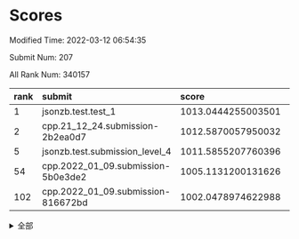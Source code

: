 # Scores

Modified Time: 2022-03-12 06:54:35

Submit Num: 207

All Rank Num: 340157

| rank |               submit               |       score        |       sigma        | pk_num |
| :--- | :--------------------------------- | :----------------- | :----------------- | :----- |
| 1    | jsonzb.test.test_1                 | 1013.0444255003501 | 0.8157654541560247 | 6576   |
| 2    | cpp.21_12_24.submission-2b2ea0d7   | 1012.5870057950032 | 0.8071211277994716 | 6572   |
| 5    | jsonzb.test.submission_level_4     | 1011.5855207760396 | 0.8028716799191737 | 6573   |
| 54   | cpp.2022_01_09.submission-5b0e3de2 | 1005.1131200131626 | 0.7195748774065652 | 6572   |
| 102  | cpp.2022_01_09.submission-816672bd | 1002.0478974622988 | 0.7249698275764052 | 6574   |


<details>
<summary>全部</summary>

| rank |                 submit                 |       score        |       sigma        | pk_num |
| :--- | :------------------------------------- | :----------------- | :----------------- | :----- |
| 1    | jsonzb.test.test_1                     | 1013.0444255003501 | 0.8157654541560247 | 6576   |
| 2    | cpp.21_12_24.submission-2b2ea0d7       | 1012.5870057950032 | 0.8071211277994716 | 6572   |
| 3    | gobigger.level_3.submission_level_3_3  | 1011.801272874507  | 0.766094834417727  | 6575   |
| 4    | gobigger.level_3.submission_level_3_36 | 1011.6272886939347 | 0.7656936027620371 | 6574   |
| 5    | jsonzb.test.submission_level_4         | 1011.5855207760396 | 0.8028716799191737 | 6573   |
| 6    | gobigger.level_3.submission_level_3_42 | 1011.4069171365551 | 0.783894656605105  | 6572   |
| 7    | gobigger.level_3.submission_level_3_6  | 1011.3383004686651 | 0.7950559312845271 | 6579   |
| 8    | gobigger.level_3.submission_level_3_19 | 1011.2366287385349 | 0.7708346505841738 | 6576   |
| 9    | gobigger.level_3.submission_level_3_5  | 1011.071504973881  | 0.7673424956372157 | 6570   |
| 10   | gobigger.level_3.submission_level_3_18 | 1011.0674476608693 | 0.7784462000021546 | 6572   |
| 11   | gobigger.level_3.submission_level_3_46 | 1010.9373563182072 | 0.7535404050682056 | 6573   |
| 12   | gobigger.level_3.submission_level_3_20 | 1010.8678290596504 | 0.7857496936138341 | 6569   |
| 13   | gobigger.level_3.submission_level_3_43 | 1010.7961584665754 | 0.7886161146659973 | 6571   |
| 14   | gobigger.level_3.submission_level_3_41 | 1010.7845461092475 | 0.7925138319851057 | 6572   |
| 15   | gobigger.level_3.submission_level_3_34 | 1010.7242234122743 | 0.7556917690036474 | 6574   |
| 16   | gobigger.level_3.submission_level_3_7  | 1010.6565855450813 | 0.7954658084010184 | 6574   |
| 17   | gobigger.level_3.submission_level_3_1  | 1010.520687316452  | 0.7560080100592053 | 6572   |
| 18   | gobigger.level_3.submission_level_3_21 | 1010.4953866063662 | 0.7474464329526704 | 6569   |
| 19   | gobigger.level_3.submission_level_3_33 | 1010.4395393207151 | 0.746617951890822  | 6579   |
| 20   | gobigger.level_3.submission_level_3_37 | 1010.4310453874134 | 0.7660930364927759 | 6576   |
| 21   | gobigger.level_3.submission_level_3_2  | 1010.4284795405347 | 0.760085327061867  | 6572   |
| 22   | gobigger.level_3.submission_level_3_32 | 1010.4158245326132 | 0.7573525102725186 | 6576   |
| 23   | gobigger.level_3.submission_level_3_38 | 1010.3744792527665 | 0.75041768795113   | 6566   |
| 24   | gobigger.level_3.submission_level_3_48 | 1010.3688072304982 | 0.7517853631573179 | 6574   |
| 25   | gobigger.level_3.submission_level_3_28 | 1010.3623159591115 | 0.7534884818195988 | 6572   |
| 26   | gobigger.level_3.submission_level_3_12 | 1010.2893333681644 | 0.7494970606864824 | 6572   |
| 27   | gobigger.level_3.submission_level_3_24 | 1010.2179664684039 | 0.7558263882723883 | 6570   |
| 28   | gobigger.level_3.submission_level_3_23 | 1010.1916342437513 | 0.7530824409111272 | 6578   |
| 29   | gobigger.level_3.submission_level_3_11 | 1010.1864562665855 | 0.7478302609375845 | 6573   |
| 30   | gobigger.level_3.submission_level_3_13 | 1010.1628613064267 | 0.7492330625220037 | 6572   |
| 31   | gobigger.level_3.submission_level_3_9  | 1010.0647129113285 | 0.7434594257142554 | 6570   |
| 32   | gobigger.level_3.submission_level_3_39 | 1010.0615504443464 | 0.7776160488011279 | 6571   |
| 33   | gobigger.level_3.submission_level_3_0  | 1010.0603343606332 | 0.7544600830991124 | 6573   |
| 34   | gobigger.level_3.submission_level_3_47 | 1009.9309721386115 | 0.755620303732669  | 6577   |
| 35   | gobigger.level_3.submission_level_3_31 | 1009.9238443155011 | 0.7551877360374593 | 6570   |
| 36   | gobigger.level_3.submission_level_3_44 | 1009.9102329051914 | 0.7611186247422278 | 6574   |
| 37   | gobigger.level_3.submission_level_3_16 | 1009.8649957190624 | 0.7419401622434098 | 6573   |
| 38   | gobigger.level_3.submission_level_3_40 | 1009.8213638432055 | 0.7818250208756768 | 6579   |
| 39   | gobigger.level_3.submission_level_3_22 | 1009.7574044993397 | 0.7584060899702693 | 6579   |
| 40   | gobigger.level_3.submission_level_3_10 | 1009.7135259510928 | 0.7541548312376077 | 6572   |
| 41   | gobigger.level_3.submission_level_3_35 | 1009.6884324021543 | 0.7698031775117954 | 6571   |
| 42   | gobigger.level_3.submission_level_3_49 | 1009.6402244646329 | 0.7547883484708717 | 6573   |
| 43   | gobigger.level_3.submission_level_3_14 | 1009.6305996775872 | 0.754468557121369  | 6576   |
| 44   | gobigger.level_3.submission_level_3_29 | 1009.5796499903114 | 0.7479986779074081 | 6575   |
| 45   | gobigger.level_3.submission_level_3_15 | 1009.5782506027206 | 0.748891195505587  | 6572   |
| 46   | gobigger.level_3.submission_level_3_26 | 1009.4375733025877 | 0.7509074482174347 | 6573   |
| 47   | gobigger.level_3.submission_level_3_25 | 1009.3612867899612 | 0.7514022821624393 | 6571   |
| 48   | gobigger.level_3.submission_level_3_30 | 1009.3309827651364 | 0.7560420655016976 | 6573   |
| 49   | gobigger.level_3.submission_level_3_45 | 1009.325779005076  | 0.7431766761744433 | 6573   |
| 50   | gobigger.level_3.submission_level_3_17 | 1009.2226635597476 | 0.7754087741990439 | 6575   |
| 51   | gobigger.level_3.submission_level_3_27 | 1009.200127540354  | 0.7482926457932557 | 6570   |
| 52   | gobigger.level_3.submission_level_3_4  | 1008.924311066435  | 0.7514341711831887 | 6575   |
| 53   | gobigger.level_3.submission_level_3_8  | 1008.6251693636698 | 0.7501003002394265 | 6573   |
| 54   | cpp.2022_01_09.submission-5b0e3de2     | 1005.1131200131626 | 0.7195748774065652 | 6572   |
| 55   | gobigger.level_1.submission_level_1_28 | 1005.0419168307084 | 0.7298867862819847 | 6568   |
| 56   | gobigger.level_1.submission_level_1_29 | 1004.7026011823698 | 0.7271614013875849 | 6572   |
| 57   | gobigger.level_1.submission_level_1_42 | 1004.4537709408772 | 0.7264413483881619 | 6574   |
| 58   | gobigger.level_1.submission_level_1_35 | 1004.2639814410983 | 0.7194337822245198 | 6573   |
| 59   | gobigger.level_1.submission_level_1_24 | 1004.1323847810828 | 0.7300325583585224 | 6570   |
| 60   | gobigger.level_1.submission_level_1_37 | 1004.0842159809695 | 0.7105780898208653 | 6576   |
| 61   | gobigger.level_1.submission_level_1_21 | 1004.058797551714  | 0.7200884814962455 | 6574   |
| 62   | gobigger.level_1.submission_level_1_3  | 1003.8168269012575 | 0.7260350800259725 | 6575   |
| 63   | gobigger.level_1.submission_level_1_45 | 1003.6594925108909 | 0.7135788572906944 | 6569   |
| 64   | gobigger.level_1.submission_level_1_43 | 1003.6160785251253 | 0.7157585842881741 | 6575   |
| 65   | gobigger.level_1.submission_level_1_11 | 1003.5935950516363 | 0.7203366800818443 | 6570   |
| 66   | gobigger.level_1.submission_level_1_34 | 1003.527568020518  | 0.7068875438993463 | 6575   |
| 67   | gobigger.level_1.submission_level_1_33 | 1003.4773139659347 | 0.7052270659553913 | 6578   |
| 68   | gobigger.level_1.submission_level_1_16 | 1003.4674815133146 | 0.7135972520793963 | 6575   |
| 69   | gobigger.level_1.submission_level_1_44 | 1003.4564878302805 | 0.7185224117677105 | 6573   |
| 70   | gobigger.level_1.submission_level_1_32 | 1003.4416499340712 | 0.7118248638398297 | 6576   |
| 71   | gobigger.level_1.submission_level_1_1  | 1003.4102346753518 | 0.7067165094612359 | 6574   |
| 72   | gobigger.level_1.submission_level_1_27 | 1003.4092012235787 | 0.720884854409402  | 6576   |
| 73   | gobigger.level_1.submission_level_1_13 | 1003.3382323582416 | 0.7177691142844697 | 6570   |
| 74   | gobigger.level_1.submission_level_1_38 | 1003.3082447881914 | 0.7119699754825437 | 6571   |
| 75   | gobigger.level_1.submission_level_1_7  | 1003.2953103737398 | 0.7114649794558284 | 6572   |
| 76   | gobigger.level_1.submission_level_1_48 | 1003.2911251322674 | 0.715097217886628  | 6572   |
| 77   | gobigger.level_1.submission_level_1_17 | 1003.2568431037689 | 0.7043521119707772 | 6571   |
| 78   | gobigger.level_1.submission_level_1_19 | 1003.2217219067772 | 0.7231805486691842 | 6573   |
| 79   | gobigger.level_1.submission_level_1_0  | 1003.2060803147277 | 0.7188969708555407 | 6573   |
| 80   | gobigger.level_1.submission_level_1_39 | 1003.201299615513  | 0.7113950954723304 | 6569   |
| 81   | gobigger.level_1.submission_level_1_25 | 1003.1886547062179 | 0.7299661865983816 | 6575   |
| 82   | gobigger.level_1.submission_level_1_46 | 1003.1769069456162 | 0.7135424496832984 | 6572   |
| 83   | gobigger.level_1.submission_level_1_12 | 1003.154200987369  | 0.7169528696635279 | 6576   |
| 84   | gobigger.level_1.submission_level_1_26 | 1003.1420631916787 | 0.7187429902168502 | 6573   |
| 85   | gobigger.level_1.submission_level_1_4  | 1003.1118598441391 | 0.7222307625960701 | 6577   |
| 86   | gobigger.level_1.submission_level_1_23 | 1003.074821454991  | 0.7160071723495484 | 6570   |
| 87   | gobigger.level_1.submission_level_1_2  | 1002.9950853088335 | 0.7158576763000898 | 6568   |
| 88   | gobigger.level_1.submission_level_1_47 | 1002.9308043659606 | 0.7160761579102761 | 6570   |
| 89   | gobigger.level_1.submission_level_1_40 | 1002.8959045857591 | 0.713395163372192  | 6572   |
| 90   | gobigger.level_1.submission_level_1_6  | 1002.8570815603882 | 0.7184017869941284 | 6575   |
| 91   | gobigger.level_1.submission_level_1_14 | 1002.8292766206133 | 0.7124283203629321 | 6575   |
| 92   | gobigger.level_1.submission_level_1_5  | 1002.8278440205677 | 0.7146388476569063 | 6574   |
| 93   | gobigger.level_1.submission_level_1_36 | 1002.769087038012  | 0.7140663551719023 | 6570   |
| 94   | gobigger.level_1.submission_level_1_18 | 1002.7549334219628 | 0.7120076160606763 | 6574   |
| 95   | gobigger.level_1.submission_level_1_8  | 1002.7505631364702 | 0.7195511169528833 | 6575   |
| 96   | gobigger.level_1.submission_level_1_49 | 1002.5929392494478 | 0.715823742337527  | 6573   |
| 97   | gobigger.level_1.submission_level_1_41 | 1002.4660586006964 | 0.7144570343751317 | 6570   |
| 98   | gobigger.level_1.submission_level_1_31 | 1002.4345366230501 | 0.7042743430892467 | 6573   |
| 99   | gobigger.level_1.submission_level_1_30 | 1002.3413464183222 | 0.7123670122065402 | 6568   |
| 100  | gobigger.level_1.submission_level_1_9  | 1002.3205727644884 | 0.7198595199395507 | 6570   |
| 101  | gobigger.level_1.submission_level_1_15 | 1002.164127608138  | 0.7158939590177237 | 6576   |
| 102  | cpp.2022_01_09.submission-816672bd     | 1002.0478974622988 | 0.7249698275764052 | 6574   |
| 103  | gobigger.level_1.submission_level_1_20 | 1002.01232535741   | 0.7184692549399754 | 6576   |
| 104  | gobigger.level_1.submission_level_1_22 | 1000.9484912471863 | 0.711523631701239  | 6573   |
| 105  | gobigger.level_1.submission_level_1_10 | 1000.8329158840494 | 0.7022359785887027 | 6574   |
| 106  | gobigger.random.submission_random_26   | 997.9520646098631  | 0.7038937251985373 | 6573   |
| 107  | gobigger.random.submission_random_48   | 997.899225116053   | 0.696822822119339  | 6575   |
| 108  | gobigger.random.submission_random_34   | 997.8170197966476  | 0.7065527175620668 | 6571   |
| 109  | gobigger.random.submission_random_36   | 997.3920085901125  | 0.7025837988632918 | 6572   |
| 110  | gobigger.random.submission_random_17   | 997.0529019798663  | 0.7086373189767452 | 6572   |
| 111  | gobigger.random.submission_random_40   | 997.0196913466134  | 0.7115602299889087 | 6579   |
| 112  | gobigger.random.submission_random_43   | 996.9780655677728  | 0.7059997079709107 | 6577   |
| 113  | gobigger.random.submission_random_31   | 996.9460715284837  | 0.7136486963737004 | 6575   |
| 114  | gobigger.random.submission_random_3    | 996.7936191189473  | 0.7181042295132258 | 6571   |
| 115  | gobigger.random.submission_random_10   | 996.792394491699   | 0.7096599308071944 | 6571   |
| 116  | gobigger.random.submission_random_6    | 996.7914433819851  | 0.7127835809140242 | 6572   |
| 117  | gobigger.random.submission_random_0    | 996.6269317183434  | 0.7190004225676223 | 6569   |
| 118  | gobigger.random.submission_random_44   | 996.6075230095897  | 0.6954621404763983 | 6574   |
| 119  | gobigger.random.submission_random_39   | 996.5530351152886  | 0.7154216359094743 | 6572   |
| 120  | gobigger.random.submission_random_38   | 996.5294802086485  | 0.7084601694154452 | 6575   |
| 121  | gobigger.random.submission_random_9    | 996.5241556487518  | 0.6973027499589748 | 6574   |
| 122  | gobigger.random.submission_random_24   | 996.4877646121171  | 0.71089018911106   | 6570   |
| 123  | gobigger.random.submission_random_11   | 996.3934551723164  | 0.7118558633120228 | 6573   |
| 124  | gobigger.random.submission_random_46   | 996.3890200963791  | 0.7053120882663702 | 6575   |
| 125  | gobigger.random.submission_random_4    | 996.3223342059881  | 0.7019038347021026 | 6579   |
| 126  | gobigger.random.submission_random_35   | 996.2893259832596  | 0.6990548325127792 | 6567   |
| 127  | gobigger.random.submission_random_13   | 996.2032998815652  | 0.7147227538971932 | 6571   |
| 128  | gobigger.random.submission_random_2    | 996.114777964451   | 0.7152103212461703 | 6572   |
| 129  | gobigger.random.submission_random_12   | 996.1030298520035  | 0.6991767892920799 | 6576   |
| 130  | gobigger.random.submission_random_33   | 996.0863548525888  | 0.7131007845907287 | 6571   |
| 131  | gobigger.random.submission_random_22   | 995.9271139762325  | 0.7022627235639168 | 6570   |
| 132  | gobigger.random.submission_random_42   | 995.9247043981397  | 0.7200565926746098 | 6574   |
| 133  | gobigger.random.submission_random_47   | 995.9153732052305  | 0.7181282129026687 | 6573   |
| 134  | gobigger.random.submission_random_30   | 995.8787335298558  | 0.7170512617569268 | 6576   |
| 135  | gobigger.random.submission_random_37   | 995.8584941022241  | 0.7143400372235227 | 6578   |
| 136  | gobigger.random.submission_random_23   | 995.8069318902674  | 0.709798400186002  | 6570   |
| 137  | gobigger.random.submission_random_19   | 995.7988308016667  | 0.7108344827991774 | 6571   |
| 138  | gobigger.random.submission_random_5    | 995.7879521263536  | 0.7121230866813184 | 6573   |
| 139  | gobigger.random.submission_random_21   | 995.7541170694461  | 0.7057748511696397 | 6572   |
| 140  | gobigger.random.submission_random_25   | 995.6862285744801  | 0.729101985492153  | 6572   |
| 141  | gobigger.random.submission_random_29   | 995.5987000640246  | 0.7074778023195758 | 6577   |
| 142  | gobigger.random.submission_random_16   | 995.558561313917   | 0.7079536355750202 | 6573   |
| 143  | gobigger.random.submission_random_7    | 995.5087172818505  | 0.7112089047454685 | 6576   |
| 144  | gobigger.random.submission_random_32   | 995.4846030884498  | 0.7137428682630557 | 6575   |
| 145  | gobigger.random.submission_random_14   | 995.3640472559097  | 0.7197983946184073 | 6571   |
| 146  | gobigger.random.submission_random_45   | 995.333560927174   | 0.7084141816962393 | 6578   |
| 147  | gobigger.random.submission_random_49   | 995.2690271330792  | 0.7088502567187636 | 6574   |
| 148  | gobigger.random.submission_random_27   | 995.2387380108821  | 0.7112104776064562 | 6567   |
| 149  | gobigger.random.submission_random_20   | 995.1609921565388  | 0.7200647451671814 | 6578   |
| 150  | gobigger.random.submission_random_18   | 995.1249188061521  | 0.7201459125756786 | 6576   |
| 151  | gobigger.random.submission_random_15   | 994.8335845995698  | 0.703247917620348  | 6574   |
| 152  | gobigger.random.submission_random_41   | 994.7794948468394  | 0.7138381508599088 | 6568   |
| 153  | gobigger.random.submission_random_8    | 994.6838316108373  | 0.7207391659227631 | 6571   |
| 154  | gobigger.random.submission_random_28   | 994.1521064491432  | 0.7181352725272636 | 6573   |
| 155  | gobigger.random.submission_random_1    | 993.8585600862023  | 0.7048422229861502 | 6575   |
| 156  | gobigger.level_2.submission_level_2_3  | 993.5375674997281  | 0.7464429281079992 | 6570   |
| 157  | gobigger.level_2.submission_level_2_40 | 993.3092771924804  | 0.746796242601282  | 6578   |
| 158  | gobigger.level_2.submission_level_2_45 | 993.2111048612431  | 0.7376173867976472 | 6576   |
| 159  | gobigger.level_2.submission_level_2_34 | 993.1153640457758  | 0.7292379677421708 | 6574   |
| 160  | gobigger.level_2.submission_level_2_9  | 993.1115773872677  | 0.7338475914328038 | 6571   |
| 161  | gobigger.level_2.submission_level_2_31 | 993.0766416745066  | 0.7313311809904645 | 6574   |
| 162  | gobigger.level_2.submission_level_2_41 | 992.9944827239059  | 0.7339393682943235 | 6569   |
| 163  | gobigger.level_2.submission_level_2_19 | 992.9330135333262  | 0.7277274026597327 | 6573   |
| 164  | gobigger.level_2.submission_level_2_7  | 992.8845173582187  | 0.7286579704386167 | 6571   |
| 165  | gobigger.level_2.submission_level_2_15 | 992.8781824099447  | 0.7501571822741937 | 6574   |
| 166  | gobigger.level_2.submission_level_2_33 | 992.6652113714808  | 0.7397112587520797 | 6575   |
| 167  | gobigger.level_2.submission_level_2_27 | 992.6019334452096  | 0.7465631603524431 | 6576   |
| 168  | gobigger.level_2.submission_level_2_24 | 992.5223147263606  | 0.7447710014506221 | 6573   |
| 169  | gobigger.level_2.submission_level_2_25 | 992.509346022904   | 0.7431411792419849 | 6577   |
| 170  | gobigger.level_2.submission_level_2_23 | 992.4847372953428  | 0.7411898445635888 | 6573   |
| 171  | gobigger.level_2.submission_level_2_46 | 992.4419934647174  | 0.7338300809921192 | 6570   |
| 172  | gobigger.level_2.submission_level_2_2  | 992.420544717809   | 0.7357583645759651 | 6577   |
| 173  | gobigger.level_2.submission_level_2_43 | 992.416813210379   | 0.7203770594684777 | 6570   |
| 174  | gobigger.level_2.submission_level_2_48 | 992.41001660255    | 0.7371251815644154 | 6572   |
| 175  | gobigger.level_2.submission_level_2_30 | 992.386489169536   | 0.7349224396467218 | 6570   |
| 176  | gobigger.level_2.submission_level_2_42 | 992.3068719199039  | 0.7506130611381903 | 6574   |
| 177  | gobigger.level_2.submission_level_2_29 | 992.2299798486071  | 0.730726338749008  | 6575   |
| 178  | gobigger.level_2.submission_level_2_0  | 992.219135378746   | 0.7553291198245419 | 6571   |
| 179  | gobigger.level_2.submission_level_2_10 | 992.2104083605656  | 0.7528760485742216 | 6575   |
| 180  | gobigger.level_2.submission_level_2_49 | 992.2007105556646  | 0.741407047775567  | 6572   |
| 181  | gobigger.level_2.submission_level_2_14 | 992.1893782894074  | 0.7677292185407908 | 6579   |
| 182  | gobigger.level_2.submission_level_2_21 | 992.1760590509091  | 0.7339023862440749 | 6567   |
| 183  | gobigger.level_2.submission_level_2_38 | 992.1481562163904  | 0.7429883778734788 | 6572   |
| 184  | gobigger.level_2.submission_level_2_35 | 992.0742687199286  | 0.7291367560490762 | 6578   |
| 185  | gobigger.level_2.submission_level_2_39 | 992.00395265221    | 0.7498861668051332 | 6577   |
| 186  | gobigger.level_2.submission_level_2_26 | 991.9816833182083  | 0.7515113686626761 | 6569   |
| 187  | gobigger.level_2.submission_level_2_12 | 991.9584631795904  | 0.7428220689324962 | 6569   |
| 188  | gobigger.level_2.submission_level_2_5  | 991.857993328106   | 0.7583895716587218 | 6572   |
| 189  | gobigger.level_2.submission_level_2_47 | 991.7164117879879  | 0.7209965390701888 | 6574   |
| 190  | gobigger.level_2.submission_level_2_17 | 991.7126603274914  | 0.7543975781707822 | 6577   |
| 191  | gobigger.level_2.submission_level_2_32 | 991.7117942095158  | 0.7584042911953893 | 6576   |
| 192  | gobigger.level_2.submission_level_2_6  | 991.709755728462   | 0.7557965030738873 | 6570   |
| 193  | gobigger.level_2.submission_level_2_37 | 991.5768654321805  | 0.754544099553977  | 6573   |
| 194  | gobigger.level_2.submission_level_2_11 | 991.5436581884231  | 0.7410299790368926 | 6576   |
| 195  | gobigger.level_2.submission_level_2_20 | 991.5394222073255  | 0.7451740444454789 | 6578   |
| 196  | gobigger.level_2.submission_level_2_28 | 991.3090952477338  | 0.7590118795642499 | 6568   |
| 197  | gobigger.level_2.submission_level_2_16 | 991.3036767396443  | 0.7543893630760378 | 6569   |
| 198  | gobigger.level_2.submission_level_2_4  | 991.2805645837285  | 0.7468988795148527 | 6575   |
| 199  | gobigger.level_2.submission_level_2_8  | 991.2388913623165  | 0.7569803634860448 | 6569   |
| 200  | gobigger.level_2.submission_level_2_18 | 990.7073261668758  | 0.7541913383312974 | 6572   |
| 201  | gobigger.level_2.submission_level_2_22 | 990.6218602383319  | 0.7545290545885509 | 6575   |
| 202  | gobigger.level_2.submission_level_2_44 | 990.5879436116954  | 0.76927734763438   | 6570   |
| 203  | gobigger.level_2.submission_level_2_36 | 990.3416060212966  | 0.7542829059005193 | 6572   |
| 204  | gobigger.level_2.submission_level_2_1  | 989.3738679146824  | 0.7685774611931927 | 6575   |
| 205  | gobigger.level_2.submission_level_2_13 | 988.944181073945   | 0.7937735227995336 | 6573   |
| 206  | gobigger.none.submission_none_1        | 978.5866002494512  | 1.218549833260562  | 6575   |
| 207  | gobigger.none.submission_none_0        | 977.6847011200372  | 1.2969484913900529 | 6570   |

</details>